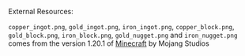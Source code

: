 External Resources:

``copper_ingot.png``, ``gold_ingot.png``, ``iron_ingot.png``, ``copper_block.png``, ``gold_block.png``, ``iron_block.png``, ``gold_nugget.png`` and ``iron_nugget.png`` comes from the version 1.20.1 of [Minecraft](https://www.minecraft.net/) by Mojang Studios
